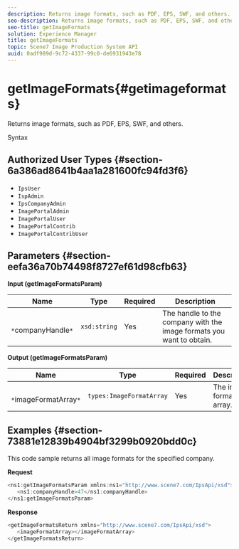 ```yaml
---
description: Returns image formats, such as PDF, EPS, SWF, and others.
seo-description: Returns image formats, such as PDF, EPS, SWF, and others.
seo-title: getImageFormats
solution: Experience Manager
title: getImageFormats
topic: Scene7 Image Production System API
uuid: 0adf989d-9c72-4337-99c0-de6931943e78
---
```


# getImageFormats{#getimageformats}

Returns image formats, such as PDF, EPS, SWF, and others.

 Syntax 

## Authorized User Types {#section-6a386ad8641b4aa1a281600fc94fd3f6}

* `IpsUser` 
* `IspAdmin` 
* `IpsCompanyAdmin` 
* `ImagePortalAdmin` 
* `ImagePortalUser` 
* `ImagePortalContrib` 
* `ImagePortalContribUser`

## Parameters {#section-eefa36a70b74498f8727ef61d98cfb63}

**Input (getImageFormatsParam)** 

|  Name  | Type  | Required  | Description  |
|---|---|---|---|
|  ` *`companyHandle`*`  | `xsd:string`  | Yes  | The handle to the company with the image formats you want to obtain.  |

**Output (getImageFormatsParam)** 

|  Name  | Type  | Required  | Description  |
|---|---|---|---|
|  ` *`imageFormatArray`*`  | `types:ImageFormatArray`  | Yes  | The image format array.  |

## Examples {#section-73881e12839b4904bf3299b0920bdd0c}

This code sample returns all image formats for the specified company.

**Request** 

```java
<ns1:getImageFormatsParam xmlns:ns1="http://www.scene7.com/IpsApi/xsd">
   <ns1:companyHandle>47</ns1:companyHandle>
</ns1:getImageFormatsParam>
```

**Response** 

```java
<getImageFormatsReturn xmlns="http://www.scene7.com/IpsApi/xsd">
   <imageFormatArray></imageFormatArray>
</getImageFormatsReturn>
```

